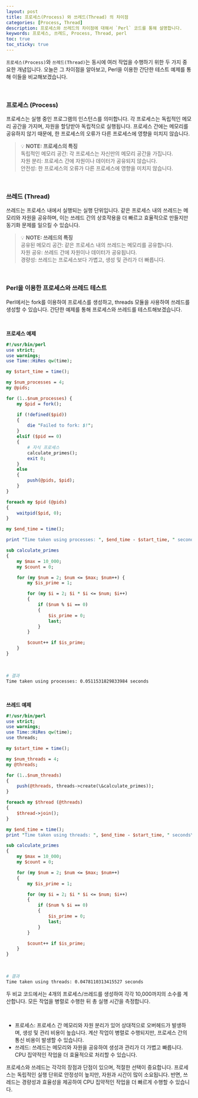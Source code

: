 ```yaml
---
layout: post
title: 프로세스(Process) 와 쓰레드(Thread) 의 차이점
categories: [Process, Thread]
description: 프로세스와 쓰레드의 차이점에 대해서 `Perl` 코드를 통해 설명합니다.
keywords: 프로세스, 쓰레드, Process, Thread, perl
toc: true
toc_sticky: true
---
```


`프로세스(Process)`와 `쓰레드(Thread)`는 동시에 여러 작업을 수행하기 위한 두 가지 중요한 개념입니다. 
오늘은 그 차이점을 알아보고, Perl을 이용한 간단한 테스트 예제를 통해 이들을 비교해보겠습니다.

<br>

### 프로세스 (Process)

프로세스는 실행 중인 프로그램의 인스턴스를 의미합니다. 각 프로세스는 독립적인 메모리 공간을 가지며, 자원을 할당받아 독립적으로 실행됩니다. 프로세스 간에는 메모리를 공유하지 않기 때문에, 한 프로세스의 오류가 다른 프로세스에 영향을 미치지 않습니다.

> :bulb: **NOTE: 프로세스의 특징** <br>
> 독립적인 메모리 공간: 각 프로세스는 자신만의 메모리 공간을 가집니다. <br>
> 자원 분리: 프로세스 간에 자원이나 데이터가 공유되지 않습니다. <br>
> 안전성: 한 프로세스의 오류가 다른 프로세스에 영향을 미치지 않습니다. <br>

<br>

### 쓰레드 (Thread)

쓰레드는 프로세스 내에서 실행되는 실행 단위입니다. 같은 프로세스 내의 쓰레드는 메모리와 자원을 공유하며, 이는 쓰레드 간의 상호작용을 더 빠르고 효율적으로 만들지만 동기화 문제를 일으킬 수 있습니다.


> :bulb: **NOTE: 쓰레드의 특징** <br>
> 공유된 메모리 공간: 같은 프로세스 내의 쓰레드는 메모리를 공유합니다. <br>
> 자원 공유: 쓰레드 간에 자원이나 데이터가 공유됩니다. <br>
> 경량성: 쓰레드는 프로세스보다 가볍고, 생성 및 관리가 더 빠릅니다. <br>

<br>

### Perl을 이용한 프로세스와 쓰레드 테스트

Perl에서는 fork를 이용하여 프로세스를 생성하고, threads 모듈을 사용하여 쓰레드를 생성할 수 있습니다. 간단한 예제를 통해 프로세스와 쓰레드를 테스트해보겠습니다.

<br>

**프로세스 예제**

```perl
#!/usr/bin/perl
use strict;
use warnings;
use Time::HiRes qw(time);

my $start_time = time();

my $num_processes = 4;
my @pids;

for (1..$num_processes) {
    my $pid = fork();

    if (!defined($pid))
    {
        die "Failed to fork: $!";
    }
    elsif ($pid == 0)
    {
        # 자식 프로세스
        calculate_primes();
        exit 0;
    }
    else
    {
        push(@pids, $pid);
    }
}

foreach my $pid (@pids)
{
    waitpid($pid, 0);
}

my $end_time = time();

print "Time taken using processes: ", $end_time - $start_time, " seconds\n";

sub calculate_primes
{
    my $max = 10_000;
    my $count = 0;

    for (my $num = 2; $num <= $max; $num++) {
        my $is_prime = 1;

        for (my $i = 2; $i * $i <= $num; $i++)
        {
            if ($num % $i == 0)
            {
                $is_prime = 0;
                last;
            }
        }

        $count++ if $is_prime;
    }
}
```

<br>

```sh
# 결과
Time taken using processes: 0.0511531829833984 seconds
```

<br>

**쓰레드 예제**

```perl
#!/usr/bin/perl
use strict;
use warnings;
use Time::HiRes qw(time);
use threads;

my $start_time = time();

my $num_threads = 4;
my @threads;

for (1..$num_threads)
{
    push(@threads, threads->create(\&calculate_primes));
}

foreach my $thread (@threads)
{
    $thread->join();
}

my $end_time = time();
print "Time taken using threads: ", $end_time - $start_time, " seconds\n";

sub calculate_primes
{
    my $max = 10_000;
    my $count = 0;

    for (my $num = 2; $num <= $max; $num++)
    {
        my $is_prime = 1;

        for (my $i = 2; $i * $i <= $num; $i++)
        {
            if ($num % $i == 0)
            {
                $is_prime = 0;
                last;
            }
        }

        $count++ if $is_prime;
    }
}
```

<br>


```sh
# 결과
Time taken using threads: 0.0478110313415527 seconds
```

두 비교 코드에서는 4개의 프로세스/쓰레드를 생성하여 각각 10,000까지의 소수를 계산합니다. 모든 작업을 병렬로 수행한 뒤 총 실행 시간을 측정합니다.


<br>

* 프로세스: 프로세스 간 메모리와 자원 분리가 있어 상대적으로 오버헤드가 발생하며, 생성 및 관리 비용이 높습니다. 계산 작업이 병렬로 수행되지만, 프로세스 간의 통신 비용이 발생할 수 있습니다.
* 쓰레드: 쓰레드는 메모리와 자원을 공유하여 생성과 관리가 더 가볍고 빠릅니다. CPU 집약적인 작업을 더 효율적으로 처리할 수 있습니다.

프로세스와 쓰레드는 각각의 장점과 단점이 있으며, 적절한 선택이 중요합니다. 프로세스는 독립적인 실행 단위로 안정성이 높지만, 자원과 시간이 많이 소요됩니다. 반면, 쓰레드는 경량성과 효율성을 제공하여 CPU 집약적인 작업을 더 빠르게 수행할 수 있습니다.
